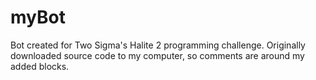 # myBot

Bot created for Two Sigma's Halite 2 programming challenge.
Originally downloaded source code to my computer, so comments are around my added blocks.
